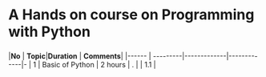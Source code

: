 #  A Hands on course on Programming with Python
### 

|**No** | **Topic**|**Duration** | **Comments**|
|------ | ---------|-------------|-------------|-
|   1   | Basic of Python  |  2 hours    |      .       |
|   1.1 | 
